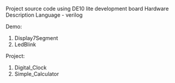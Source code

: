 Project source code using DE10 lite development board 
Hardware Description Language - verilog

Demo:
1. Display7Segment
2. LedBlink

Project:
1. Digital_Clock
2. Simple_Calculator
